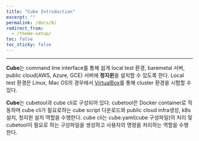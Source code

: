 ```yaml
---
title: "Cube Introduction"
excerpt: ""
permalink: /docs/0/
redirect_from:
  - /theme-setup/
toc: false
toc_sticky: false
---
```


---


**Cube**는 command line interface를 통해 쉽게 local test 환경, baremetal 서버, public cloud(AWS, Azure, GCE) 서버에 **청지윈**을 설치할 수 있도록 한다. Local test 환경은 Linux, Mac OS의 경우에서 [VirtualBox](https://www.virtualbox.org/)를 통해 cluster 환경을 시험할 수 있다.

**Cube**는 cubetool과 cube cli로 구성되어 있다. cubetool은 Docker container로 작동하며 cube cli가 필요로하는 cube script 다운로드와 public cloud infra생성, k8s 설치, 청지윈 설치 역할을 수행한다. cube cli는 cube.yaml(cube 구성파일)의 처리 및 cubetool이 필요로 하는 구성파일을 생성하고 사용자의 명령을 처리하는 역할을 수행한다.
